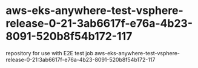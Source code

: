 # aws-eks-anywhere-test-vsphere-release-0-21-3ab6617f-e76a-4b23-8091-520b8f54b172-117
repository for use with E2E test job aws-eks-anywhere-test-vsphere-release-0-21:3ab6617f-e76a-4b23-8091-520b8f54b172-117
